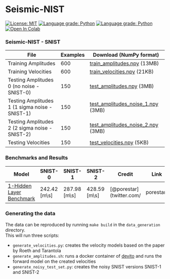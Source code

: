 # Seismic-NIST
[![License: MIT](https://img.shields.io/badge/License-MIT-yellow.svg)](https://opensource.org/licenses/MIT)
[![Language grade: Python](https://img.shields.io/lgtm/grade/python/g/LukasMosser/SNIST.svg?logo=lgtm&logoWidth=18)](https://lgtm.com/projects/g/LukasMosser/SNIST/context:python)
[![Language grade: Python](https://img.shields.io/lgtm/grade/python/g/LukasMosser/SNIST.svg?logo=lgtm&logoWidth=18)](https://lgtm.com/projects/g/LukasMosser/SNIST/context:python)[![Open In Colab](https://colab.research.google.com/assets/colab-badge.svg)](https://colab.research.google.com/github/LukasMosser/SNIST/benchmarks/SNIST_Benchmark_Roeth_and_Tarantola.ipynb)

### Seismic-NIST - SNIST
| File            | Examples | Download (NumPy format)      |
|-----------|--------------|------------------------------|
| Training Amplitudes | 600             | [train_amplitudes.npy](https://raw.githubusercontent.com/LukasMosser/SNIST/master/data/train/train_amplitudes.npy) (13MB) |
| Training Velocities | 600             | [train_velocities.npy](https://raw.githubusercontent.com/LukasMosser/SNIST/master/data/train/train_velocities.npy) (21KB) |
| Testing Amplitudes 0 (no noise - SNIST-0)  | 150             | [test_amplitudes.npy](https://raw.githubusercontent.com/LukasMosser/SNIST/master/data/test/test_amplitudes.npy) (3MB) |
| Testing Amplitudes 1 (1 sigma noise - SNIST-1)  | 150             | [test_amplitudes_noise_1.npy](https://raw.githubusercontent.com/LukasMosser/SNIST/master/data/test/test_amplitudes_noise_1.npy) (3MB) |
| Testing Amplitudes 2 (2 sigma noise - SNIST-2)  | 150             | [test_amplitudes_noise_2.npy](https://raw.githubusercontent.com/LukasMosser/SNIST/master/data/test/test_amplitudes_noise_2.npy) (3MB) |
| Testing Velocities  | 150            | [test_velocities.npy](https://raw.githubusercontent.com/LukasMosser/SNIST/master/data/test/test_velocities.npy) (5KB)|

### Benchmarks and Results
|Model                            | SNIST-0 | SNIST-1 | SNIST-2 | Credit | Link 
|---------------------------------|---------|---------|---------|--------|------
|[1-Hidden Layer Benchmark](benchmarks/SNIST-Benchmark-Roeth-and-Tarantola.ipynb)     | 242.42 [m\s] | 287.98 [m\s] | 428.59 [m\s] | [@porestar](twitter.com/ |porestar)|[![Open In Colab](https://colab.research.google.com/assets/colab-badge.svg)](https://colab.research.google.com/github/LukasMosser/SNIST/benchmarks/SNIST_Benchmark_Roeth_and_Tarantola.ipynb)

### Generating the data
The data can be reproduced by running ```make build``` in the ```data_generation```
directory.  
This will run three scripts:
- ```generate_velocities.py```: creates the velocity models based on the paper by Roeth and Tarantola
- ```generate_amplitudes.sh```: runs a docker container of [devito](https://github.com/opesci/devito) and runs the forward model on the created velocities
- ```generate_noisy_test_set.py```: creates the noisy SNIST versions SNIST-1 and SNIST-2
